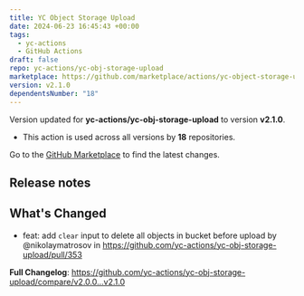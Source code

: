 ```yaml
---
title: YC Object Storage Upload
date: 2024-06-23 16:45:43 +00:00
tags:
  - yc-actions
  - GitHub Actions
draft: false
repo: yc-actions/yc-obj-storage-upload
marketplace: https://github.com/marketplace/actions/yc-object-storage-upload
version: v2.1.0
dependentsNumber: "18"
---
```



Version updated for **yc-actions/yc-obj-storage-upload** to version **v2.1.0**.
- This action is used across all versions by **18** repositories.

Go to the [GitHub Marketplace](https://github.com/marketplace/actions/yc-object-storage-upload) to find the latest changes.

## Release notes

## What's Changed
* feat: add `clear` input to delete all objects in bucket before upload by @nikolaymatrosov in https://github.com/yc-actions/yc-obj-storage-upload/pull/353


**Full Changelog**: https://github.com/yc-actions/yc-obj-storage-upload/compare/v2.0.0...v2.1.0

